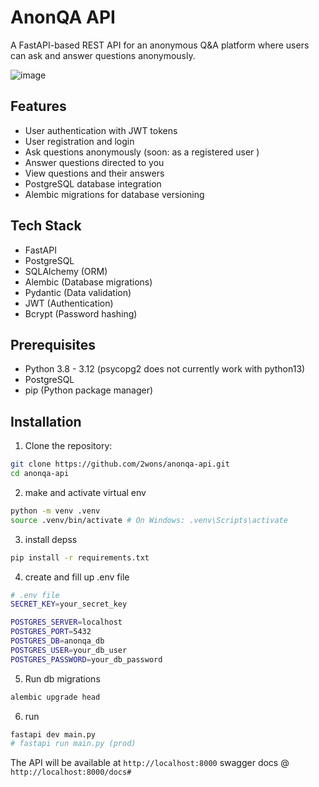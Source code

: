 # AnonQA API

A FastAPI-based REST API for an anonymous Q&A platform where users can ask and answer questions anonymously.

![image](https://github.com/user-attachments/assets/0c58050a-5447-480f-9917-d99ab1d6b0d1)


## Features

- User authentication with JWT tokens
- User registration and login
- Ask questions anonymously (soon: as a registered user )
- Answer questions directed to you
- View questions and their answers
- PostgreSQL database integration
- Alembic migrations for database versioning

## Tech Stack

- FastAPI
- PostgreSQL
- SQLAlchemy (ORM)
- Alembic (Database migrations)
- Pydantic (Data validation)
- JWT (Authentication)
- Bcrypt (Password hashing)

## Prerequisites

- Python 3.8 - 3.12 (psycopg2 does not currently work with python13)
- PostgreSQL
- pip (Python package manager)

## Installation

1. Clone the repository:

```bash
git clone https://github.com/2wons/anonqa-api.git
cd anonqa-api
```

2. make and activate virtual env

```bash
python -m venv .venv
source .venv/bin/activate # On Windows: .venv\Scripts\activate
```

3. install depss

```bash
pip install -r requirements.txt
```

4. create and fill up .env file

```bash
# .env file
SECRET_KEY=your_secret_key

POSTGRES_SERVER=localhost
POSTGRES_PORT=5432
POSTGRES_DB=anonqa_db
POSTGRES_USER=your_db_user
POSTGRES_PASSWORD=your_db_password
```

5. Run db migrations

```bash
alembic upgrade head
```

6. run

```bash
fastapi dev main.py
# fastapi run main.py (prod)
```

The API will be available at `http://localhost:8000`
swagger docs @ `http://localhost:8000/docs#`

